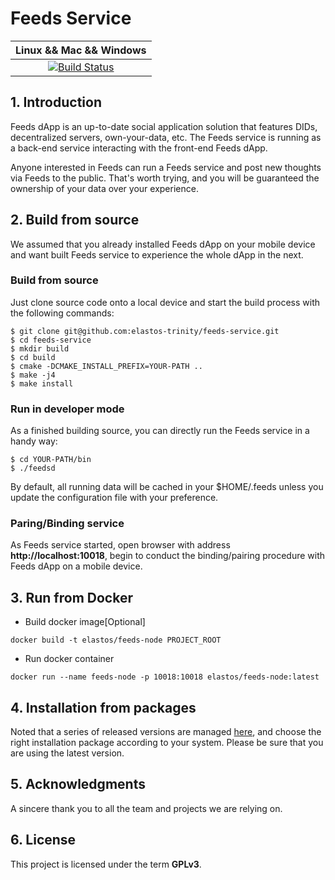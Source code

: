 Feeds Service
=====================
|Linux && Mac && Windows|
|:-:|
|[![Build Status](https://github.com/elastos-trinity/feeds-service/workflows/CI/badge.svg)](https://github.com/elastos-trinity/feeds-service/actions)|

## 1. Introduction

Feeds dApp is an up-to-date social application solution that features DIDs, decentralized servers, own-your-data, etc. The Feeds service is running as a back-end service interacting with the front-end Feeds dApp.

Anyone interested in Feeds can run a Feeds service and post new thoughts via Feeds to the public. That's worth trying, and you will be guaranteed the ownership of your data over your experience.

## 2. Build from source

We assumed that you already installed Feeds dApp on your mobile device and want built Feeds service to experience the whole dApp in the next.

### Build from source

Just clone source code onto a local device and start the build process with the following commands:

```
$ git clone git@github.com:elastos-trinity/feeds-service.git
$ cd feeds-service
$ mkdir build
$ cd build
$ cmake -DCMAKE_INSTALL_PREFIX=YOUR-PATH ..
$ make -j4
$ make install
```

### Run in developer mode

As a finished building source, you can directly run the Feeds service in a handy way:

```
$ cd YOUR-PATH/bin
$ ./feedsd
```
By default, all running data will be cached in your $HOME/.feeds unless you update the configuration file with your preference.

### Paring/Binding service

As Feeds service started, open browser with address **http://localhost:10018**,  begin to conduct the binding/pairing procedure with Feeds dApp on a mobile device.

## 3. Run from Docker
- Build docker image[Optional]
```
docker build -t elastos/feeds-node PROJECT_ROOT
```
- Run docker container
```
docker run --name feeds-node -p 10018:10018 elastos/feeds-node:latest
```

## 4. Installation from packages

Noted that a series of released versions are managed [here](https://github.com/elastos-trinity/feeds-service/releases), and choose the right installation package according to your system. Please be sure that you are using the latest version.

## 5. Acknowledgments

A sincere thank you to all the team and projects we are relying on.

## 6. License

This project is licensed under the term **GPLv3**.

